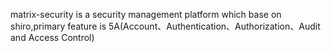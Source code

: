 matrix-security is a security management platform which base on shiro,primary feature is 5A(Account、Authentication、Authorization、Audit and Access Control)